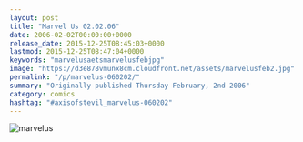 ```yaml
---
layout: post
title: "Marvel Us 02.02.06"
date: 2006-02-02T00:00:00+0000
release_date: 2015-12-25T08:45:03+0000
lastmod: 2015-12-25T08:47:04+0000
keywords: "marvelusaetsmarvelusfebjpg"
image: "https://d3e878vmunx8cm.cloudfront.net/assets/marvelusfeb2.jpg"
permalink: "/p/marvelus-060202/"
summary: "Originally published Thursday February, 2nd 2006"
category: comics
hashtag: "#axisofstevil_marvelus-060202"
---
```


![marvelus](https://d3e878vmunx8cm.cloudfront.net/assets/marvelusfeb2.jpg)
